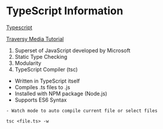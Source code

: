 # TypeScript Information
[Typescript](https://www.typescriptlang.org/)

[Traversy Media Tutorial](https://www.youtube.com/watch?v=rAy_3SlqT-E)
1. Superset of JavaScript developed by Microsoft
2. Static Type Checking
3. Modularity
4. TypeScript Compiler (tsc)
- Written in TypeScript itself
- Compiles .ts files to .js
- Installed with NPM package (Node.js)
- Supports ES6 Syntax
```
- Watch mode to auto compile current file or select files

tsc <file.ts> -w
```
